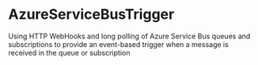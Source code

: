 # AzureServiceBusTrigger
Using HTTP WebHooks and long polling of Azure Service Bus queues and subscriptions to provide an event-based trigger when a message is received in the queue or subscription
